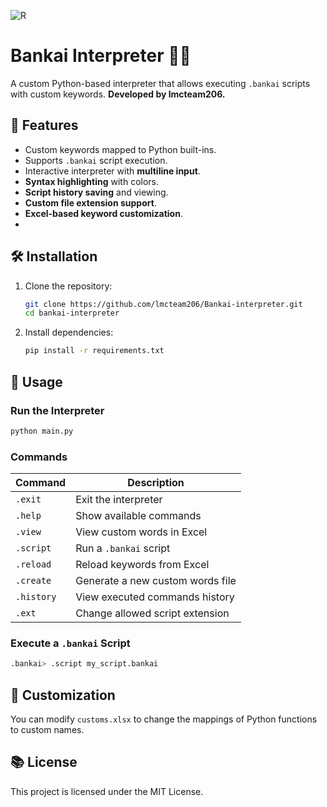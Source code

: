 ![R](https://github.com/user-attachments/assets/24613d53-7778-48b9-a169-c8b65dbae9c5)
# Bankai Interpreter 🌮🔥

A custom Python-based interpreter that allows executing `.bankai` scripts with custom keywords. **Developed by lmcteam206.**

## 📌 Features
- Custom keywords mapped to Python built-ins.
- Supports `.bankai` script execution.
- Interactive interpreter with **multiline input**.
- **Syntax highlighting** with colors.
- **Script history saving** and viewing.
- **Custom file extension support**.
- **Excel-based keyword customization**.
- 

## 🛠 Installation
1. Clone the repository:
   ```sh
   git clone https://github.com/lmcteam206/Bankai-interpreter.git
   cd bankai-interpreter
   ```
2. Install dependencies:
   ```sh
   pip install -r requirements.txt
   ```

## 🚀 Usage
### **Run the Interpreter**
```sh
python main.py
```

### **Commands**
| Command       | Description                          |
|--------------|----------------------------------|
| `.exit`     | Exit the interpreter              |
| `.help`     | Show available commands           |
| `.view`     | View custom words in Excel        |
| `.script`   | Run a `.bankai` script            |
| `.reload`   | Reload keywords from Excel        |
| `.create`   | Generate a new custom words file  |
| `.history`  | View executed commands history    |
| `.ext`      | Change allowed script extension   |

### **Execute a `.bankai` Script**
```sh
.bankai> .script my_script.bankai
```

## 🔧 Customization
You can modify `customs.xlsx` to change the mappings of Python functions to custom names.

## 📚 License
This project is licensed under the MIT License.


